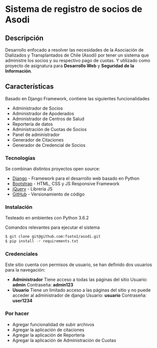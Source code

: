 # Sistema de registro de socios de Asodi

##  Descripción
Desarrollo enfocado a resolver las necesidades de la Asociación de Dializados y Transplantados de Chile (Asodi) por tener un sistema que administre los socios y su respectivo pago de cuotas. Y utilizado como proyecto de asignatura para **Desarrollo Web** y **Seguridad de la Información**.

##  Características

Basado en Django Framework, contiene las siguientes funcionalidades

  - Administrador de Socios
  - Administrador de Apoderados
  - Administrador de Centros de Salud
  - Reportería de datos
  - Administración de Cuotas de Socios
  - Panel de administrador
  - Generador de Citaciones
  - Generador de Credencial de Socios




### Tecnologías

Se combinan distintos proyectos open source:

* [Django](https://www.djangoproject.com/) - Framework para el desarrollo web basado en Python
* [Bootstrap](http://getbootstrap.com/) - HTML, CSS y JS Responsive Framework
* [jQuery](http://jquery.com/)  - Librería JS
* [GitHub](https://github.com) - Versionamiento de código


### Instalación

Testeado en ambientes con Python 3.6.2

Comandos relevantes para ejecutar el sistema

```sh
$ git clone git@github.com:fsoto1/asodi.git
$ pip install -r requirements.txt
```

### Credenciales
Este sitio cuenta con permisos de usuario, se han definido dos usuarios para la navegación:

* **Administrador**
Tiene acceso a todas las páginas del sitio
Usuario: **admin**
Contraseña: **admin123**
* **Usuario**
Tiene un limitado acceso a las páginas del sitio y no puede acceder al administrador de django
Usuario: **usuario**
Contraseña: **user1234**

### Por hacer
* Agregar funcionalidad de subir archivos
* Agregar la aplicación de citaciones
* Agregar la aplicación de Reportería
* Agregar la aplicación de Administración de Cuotas
